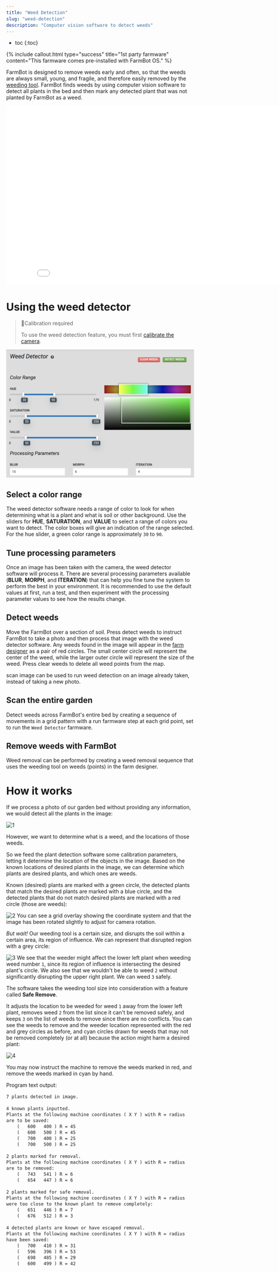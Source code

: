 ```yaml
---
title: "Weed Detection"
slug: "weed-detection"
description: "Computer vision software to detect weeds"
---
```


* toc
{:toc}


{%
include callout.html
type="success"
title="1st party farmware"
content="This farmware comes pre-installed with FarmBot OS."
%}

FarmBot is designed to remove weeds early and often, so that the weeds are always small, young, and fragile, and therefore easily removed by the [weeding tool](https://genesis.farm.bot/docs/weeder). FarmBot finds weeds by using computer vision software to detect all plants in the bed and then mark any detected plant that was not planted by FarmBot as a weed.

<iframe class="embedly-embed" src="//cdn.embedly.com/widgets/media.html?url=http%3A%2F%2Fwww.youtube.com%2Fwatch%3Fv%3D_Qko08YBP2o&src=http%3A%2F%2Fwww.youtube.com%2Fembed%2F_Qko08YBP2o&type=text%2Fhtml&key=f2aa6fc3595946d0afc3d76cbbd25dc3&schema=youtube" width="854" height="480" scrolling="no" frameborder="0" allow="autoplay; fullscreen" allowfullscreen="true"></iframe>

# Using the weed detector

> 📘Calibration required
>
> To use the weed detection feature, you must first [calibrate the camera](../farmware/camera-calibration.md).

![Screen Shot 2019-05-02 at 6.15.16 PM.png](_images/Screen_Shot_2019-05-02_at_6.15.16_PM.png)

## Select a color range
The weed detector software needs a range of color to look for when determining what is a plant and what is soil or other background. Use the sliders for **HUE**, **SATURATION**, and **VALUE** to select a range of colors you want to detect. The color boxes will give an indication of the range selected. For the hue slider, a green color range is approximately `30` to `90`.

## Tune processing parameters
Once an image has been taken with the camera, the weed detector software will process it. There are several processing parameters available (**BLUR**, **MORPH**, and **ITERATION**) that can help you fine tune the system to perform the best in your environment. It is recommended to use the default values at first, run a test, and then experiment with the processing parameter values to see how the results change.

## Detect weeds
Move the FarmBot over a section of soil. Press <span class="fb-button fb-green">detect weeds</span> to instruct FarmBot to take a photo and then process that image with the weed detector software. Any weeds found in the image will appear in the [farm designer](../../The-FarmBot-Web-App/farm-designer.md) as a pair of red circles. The small center circle will represent the center of the weed, while the larger outer circle will represent the size of the weed. Press <span class="fb-button fb-red">clear weeds</span> to delete all weed points from the map.

<span class="fb-button fb-green">scan image</span> can be used to run weed detection on an image already taken, instead of taking a new photo.

## Scan the entire garden
Detect weeds across FarmBot's entire bed by creating a sequence of movements in a grid pattern with a <span class="fb-step fb-take-photo">run farmware</span> step at each grid point, set to run the `Weed Detector` farmware.

## Remove weeds with FarmBot
Weed removal can be performed by creating a weed removal sequence that uses the weeding tool on weeds (points) in the farm designer.

# How it works

If we process a photo of our garden bed without providing any information, we would detect all the plants in the image:

![1](https://cloud.githubusercontent.com/assets/12681652/23282676/1e3a6786-f9d7-11e6-8996-c1b1f3914d8a.jpg)

However, we want to determine what is a weed, and the locations of those weeds.

So we feed the plant detection software some calibration parameters, letting it determine the location of the objects in the image. Based on the known locations of desired plants in the image, we can determine which plants are desired plants, and which ones are weeds.

Known (desired) plants are marked with a green circle, the detected plants that match the desired plants are marked with a blue circle, and the detected plants that do not match desired plants are marked with a red circle (those are weeds):

![2](https://cloud.githubusercontent.com/assets/12681652/23282677/1e4de202-f9d7-11e6-8fa5-8c18e9b8f763.jpg)
You can see a grid overlay showing the coordinate system and that the image has been rotated slightly to adjust for camera rotation.

_But wait!_ Our weeding tool is a certain size, and disrupts the soil within a certain area, its region of influence. We can represent that disrupted region with a grey circle:

![3](https://cloud.githubusercontent.com/assets/12681652/23282511/54ca2c92-f9d6-11e6-82f5-e63d5e831bb4.jpg)
We see that the weeder might affect the lower left plant when weeding weed number `1`, since its region of influence is intersecting the desired plant's circle. We also see that we wouldn't be able to weed `2` without significantly disrupting the upper right plant. We can weed `3` safely.

The software takes the weeding tool size into consideration with a feature called __Safe Remove__.

It adjusts the location to be weeded for weed `1` away from the lower left plant, removes weed `2` from the list since it can't be removed safely, and keeps `3` on the list of weeds to remove since there are no conflicts. You can see the weeds to remove and the weeder location represented with the red and grey circles as before, and cyan circles drawn for weeds that may not be removed completely (or at all) because the action might harm a desired plant:

![4](https://cloud.githubusercontent.com/assets/12681652/23282510/54c85e8a-f9d6-11e6-9b46-3dcd304c4e3d.jpg)

You may now instruct the machine to remove the weeds marked in red, and remove the weeds marked in cyan by hand.

Program text output:
```
7 plants detected in image.

4 known plants inputted.
Plants at the following machine coordinates ( X Y ) with R = radius are to be saved:
    (   600   400 ) R = 45
    (   600   500 ) R = 45
    (   700   400 ) R = 25
    (   700   500 ) R = 25

2 plants marked for removal.
Plants at the following machine coordinates ( X Y ) with R = radius are to be removed:
    (   743   541 ) R = 6
    (   654   447 ) R = 6

2 plants marked for safe removal.
Plants at the following machine coordinates ( X Y ) with R = radius were too close to the known plant to remove completely:
    (   651   446 ) R = 7
    (   676   512 ) R = 3

4 detected plants are known or have escaped removal.
Plants at the following machine coordinates ( X Y ) with R = radius have been saved:
    (   700   410 ) R = 31
    (   596   396 ) R = 53
    (   698   485 ) R = 29
    (   600   499 ) R = 42
```
